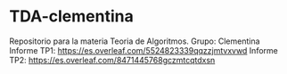 # TDA-clementina
Repositorio para la materia Teoria de Algoritmos. Grupo: Clementina
Informe TP1: 
https://es.overleaf.com/5524823339qqzzjmtvxvwd
Informe TP2:
https://es.overleaf.com/8471445768gczmtcqtdxsn
